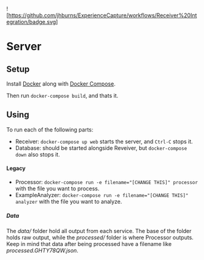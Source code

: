 ![https://github.com/jhburns/ExperienceCapture/workflows/Receiver%20Integration/badge.svg]

# Server

## Setup

Install [Docker](https://docs.docker.com/v17.09/engine/installation/) along with [Docker Compose](https://docs.docker.com/compose/install/).

Then run `docker-compose build`, and thats it.

## Using

To run each of the following parts:

- Receiver: `docker-compose up web` starts the server, and `Ctrl-C` stops it.
- Database: should be started alongside Reveiver, but `docker-compose down` also stops it.


#### Legacy 
- Processor: `docker-compose run -e filename="[CHANGE THIS]" processor` with the file you want to process.
- ExampleAnalyzer: `docker-compose run -e filename="[CHANGE THIS]" analyzer` with the file you want to analyze.

##### Data

The *data/* folder hold all output from each service. The base of the folder holds raw output, while
the *processed/* folder is where Processor outputs. Keep in mind that data after being processed
have a filename like *processed.GHTY78QW.json*. 